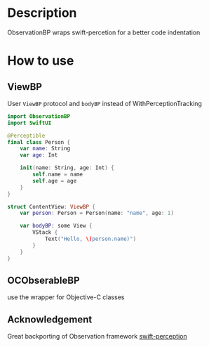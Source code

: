 
# Description
ObservationBP wraps swift-percetion for a better code indentation

# How to use
## ViewBP
User ```ViewBP``` protocol and ```bodyBP``` instead of WithPerceptionTracking

``` Swift
import ObservationBP
import SwiftUI

@Perceptible
final class Person {
    var name: String
    var age: Int

    init(name: String, age: Int) {
        self.name = name
        self.age = age
    }
}

struct ContentView: ViewBP {
    var person: Person = Person(name: "name", age: 1)

    var bodyBP: some View {
        VStack {
            Text("Hello, \(person.name)")
        }
    }
}

```

## OCObserableBP
use the wrapper for Objective-C classes

## Acknowledgement
Great backporting of Observation framework
[swift-perception](https://github.com/pointfreeco/swift-perception)
